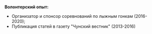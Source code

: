 **Волонтерский опыт:**

- Организатор и спонсор соревнований по лыжным гонкам (2016-2020);
- Публикация статей в газету "Чунский вестник" (2013-2016)
